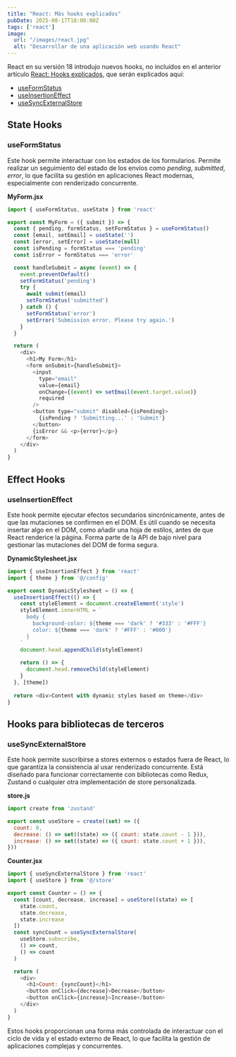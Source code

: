 ```yaml
---
title: "React: Más hooks explicados"
pubDate: 2025-08-17T18:00:00Z
tags: ['react']
image:
  url: "/images/react.jpg"
  alt: "Desarrollar de una aplicación web usando React"
---
```

React en su versión 18 introdujo nuevos hooks, no incluídos en el anterior artículo <a href="/es/blog/react-hooks-explained">React: Hooks explicados</a>, que serán explicados aquí:
* <a href="#useformstatus">useFormStatus</a>
* <a href="#useinsertioneffect">useInsertionEffect</a>
* <a href="#usesyncexternalstore">useSyncExternalStore</a>

## State Hooks
### useFormStatus
Este hook permite interactuar con los estados de los formularios. Permite realizar un seguimiento del estado de los envíos como _pending_, _submitted_, _error_, lo que facilita su gestión en aplicaciones React modernas, especialmente con renderizado concurrente.

**MyForm.jsx**
```javascript
import { useFormStatus, useState } from 'react'

export const MyForm = ({ submit }) => {
  const { pending, formStatus, setFormStatus } = useFormStatus()
  const [email, setEmail] = useState('')
  const [error, setError] = useState(null)
  const isPending = formStatus === 'pending'
  const isError = formStatus === 'error'

  const handleSubmit = async (event) => {
    event.preventDefault()
    setFormStatus('pending')
    try {
      await submit(email)
      setFormStatus('submitted')
    } catch () {
      setFormStatus('error')
      setError('Submission error. Please try again.')
    }
  }

  return (
    <div>
      <h1>My Form</h1>      
      <form onSubmit={handleSubmit}>
        <input
          type="email"
          value={email}
          onChange={(event) => setEmail(event.target.value)}
          required
        />
        <button type="submit" disabled={isPending}>
          {isPending ? 'Submitting...' : 'Submit'}
        </button>
        {isError && <p>{error}</p>}
      </form>
    </div>
  )
}
```

## Effect Hooks
### useInsertionEffect
Este hook permite ejecutar efectos secundarios sincrónicamente, antes de que las mutaciones se confirmen en el DOM. Es útil cuando se necesita insertar algo en el DOM, como añadir una hoja de estilos, antes de que React renderice la página. Forma parte de la API de bajo nivel para gestionar las mutaciones del DOM de forma segura.

**DynamicStylesheet.jsx**
```javascript
import { useInsertionEffect } from 'react'
import { theme } from '@/config'

export const DynamicStylesheet = () => {  
  useInsertionEffect(() => {
    const styleElement = document.createElement('style')
    styleElement.innerHTML = `
      body {
        background-color: ${theme === 'dark' ? '#333' : '#FFF'}
        color: ${theme === 'dark' ? '#FFF' : '#000'}
      }
    `
    document.head.appendChild(styleElement)
    
    return () => {
      document.head.removeChild(styleElement)
    }
  }, [theme])
  
  return <div>Content with dynamic styles based on theme</div>
}
```

## Hooks para bibliotecas de terceros
### useSyncExternalStore
Este hook permite suscribirse a stores externos o estados fuera de React, lo que garantiza la consistencia al usar renderizado concurrente. Está diseñado para funcionar correctamente con bibliotecas como Redux, Zustand o cualquier otra implementación de store personalizada.

**store.js**
```javascript
import create from 'zustand'

export const useStore = create((set) => ({
  count: 0,
  decrease: () => set((state) => ({ count: state.count - 1 })),
  increase: () => set((state) => ({ count: state.count + 1 })),
}))
```

**Counter.jsx**
```javascript
import { useSyncExternalStore } from 'react'
import { useStore } from '@/store'

export const Counter = () => {
  const [count, decrease, increase] = useStore((state) => [
    state.count,
    state.decrease,
    state.increase
  ])
  const syncCount = useSyncExternalStore(
    useStore.subscribe,
    () => count,
    () => count
  )

  return (
    <div>
      <h1>Count: {syncCount}</h1>
      <button onClick={decrease}>Decrease</button>
      <button onClick={increase}>Increase</button>
    </div>
  )
}
```

Estos hooks proporcionan una forma más controlada de interactuar con el ciclo de vida y el estado externo de React, lo que facilita la gestión de aplicaciones complejas y concurrentes.